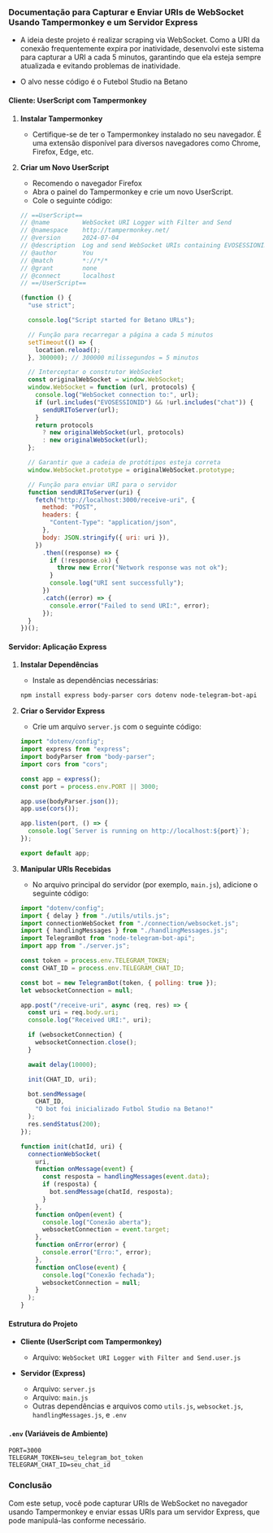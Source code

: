 ### Documentação para Capturar e Enviar URIs de WebSocket Usando Tampermonkey e um Servidor Express

- A ideia deste projeto é realizar scraping via WebSocket. Como a URI da conexão frequentemente expira por inatividade, desenvolvi este sistema para capturar a URI a cada 5 minutos, garantindo que ela esteja sempre atualizada e evitando problemas de inatividade.

- O alvo nesse código é o Futebol Studio na Betano

#### Cliente: UserScript com Tampermonkey

1. **Instalar Tampermonkey**

   - Certifique-se de ter o Tampermonkey instalado no seu navegador. É uma extensão disponível para diversos navegadores como Chrome, Firefox, Edge, etc.

2. **Criar um Novo UserScript**

   - Recomendo o navegador Firefox
   - Abra o painel do Tampermonkey e crie um novo UserScript.
   - Cole o seguinte código:

   ```javascript
   // ==UserScript==
   // @name         WebSocket URI Logger with Filter and Send
   // @namespace    http://tampermonkey.net/
   // @version      2024-07-04
   // @description  Log and send WebSocket URIs containing EVOSESSIONID for Betano URLs
   // @author       You
   // @match        *://*/*
   // @grant        none
   // @connect      localhost
   // ==/UserScript==

   (function () {
     "use strict";

     console.log("Script started for Betano URLs");

     // Função para recarregar a página a cada 5 minutos
     setTimeout(() => {
       location.reload();
     }, 300000); // 300000 milissegundos = 5 minutos

     // Interceptar o construtor WebSocket
     const originalWebSocket = window.WebSocket;
     window.WebSocket = function (url, protocols) {
       console.log("WebSocket connection to:", url);
       if (url.includes("EVOSESSIONID") && !url.includes("chat")) {
         sendURIToServer(url);
       }
       return protocols
         ? new originalWebSocket(url, protocols)
         : new originalWebSocket(url);
     };

     // Garantir que a cadeia de protótipos esteja correta
     window.WebSocket.prototype = originalWebSocket.prototype;

     // Função para enviar URI para o servidor
     function sendURIToServer(uri) {
       fetch("http://localhost:3000/receive-uri", {
         method: "POST",
         headers: {
           "Content-Type": "application/json",
         },
         body: JSON.stringify({ uri: uri }),
       })
         .then((response) => {
           if (!response.ok) {
             throw new Error("Network response was not ok");
           }
           console.log("URI sent successfully");
         })
         .catch((error) => {
           console.error("Failed to send URI:", error);
         });
     }
   })();
   ```

#### Servidor: Aplicação Express

1. **Instalar Dependências**

   - Instale as dependências necessárias:

   ```sh
   npm install express body-parser cors dotenv node-telegram-bot-api
   ```

2. **Criar o Servidor Express**

   - Crie um arquivo `server.js` com o seguinte código:

   ```javascript
   import "dotenv/config";
   import express from "express";
   import bodyParser from "body-parser";
   import cors from "cors";

   const app = express();
   const port = process.env.PORT || 3000;

   app.use(bodyParser.json());
   app.use(cors());

   app.listen(port, () => {
     console.log(`Server is running on http://localhost:${port}`);
   });

   export default app;
   ```

3. **Manipular URIs Recebidas**

   - No arquivo principal do servidor (por exemplo, `main.js`), adicione o seguinte código:

   ```javascript
   import "dotenv/config";
   import { delay } from "./utils/utils.js";
   import connectionWebSocket from "./connection/websocket.js";
   import { handlingMessages } from "./handlingMessages.js";
   import TelegramBot from "node-telegram-bot-api";
   import app from "./server.js";

   const token = process.env.TELEGRAM_TOKEN;
   const CHAT_ID = process.env.TELEGRAM_CHAT_ID;

   const bot = new TelegramBot(token, { polling: true });
   let websocketConnection = null;

   app.post("/receive-uri", async (req, res) => {
     const uri = req.body.uri;
     console.log("Received URI:", uri);

     if (websocketConnection) {
       websocketConnection.close();
     }

     await delay(10000);

     init(CHAT_ID, uri);

     bot.sendMessage(
       CHAT_ID,
       "O bot foi inicializado Futbol Studio na Betano!"
     );
     res.sendStatus(200);
   });

   function init(chatId, uri) {
     connectionWebSocket(
       uri,
       function onMessage(event) {
         const resposta = handlingMessages(event.data);
         if (resposta) {
           bot.sendMessage(chatId, resposta);
         }
       },
       function onOpen(event) {
         console.log("Conexão aberta");
         websocketConnection = event.target;
       },
       function onError(error) {
         console.error("Erro:", error);
       },
       function onClose(event) {
         console.log("Conexão fechada");
         websocketConnection = null;
       }
     );
   }
   ```

#### Estrutura do Projeto

- **Cliente (UserScript com Tampermonkey)**

  - Arquivo: `WebSocket URI Logger with Filter and Send.user.js`

- **Servidor (Express)**
  - Arquivo: `server.js`
  - Arquivo: `main.js`
  - Outras dependências e arquivos como `utils.js`, `websocket.js`, `handlingMessages.js`, e `.env`

#### `.env` (Variáveis de Ambiente)

```plaintext
PORT=3000
TELEGRAM_TOKEN=seu_telegram_bot_token
TELEGRAM_CHAT_ID=seu_chat_id
```

### Conclusão

Com este setup, você pode capturar URIs de WebSocket no navegador usando Tampermonkey e enviar essas URIs para um servidor Express, que pode manipulá-las conforme necessário.
